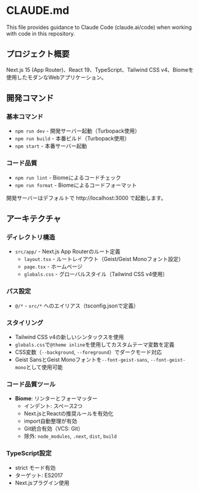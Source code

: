 # CLAUDE.md

This file provides guidance to Claude Code (claude.ai/code) when working with code in this repository.

## プロジェクト概要

Next.js 15 (App Router)、React 19、TypeScript、Tailwind CSS v4、Biomeを使用したモダンなWebアプリケーション。

## 開発コマンド

### 基本コマンド
- `npm run dev` - 開発サーバー起動（Turbopack使用）
- `npm run build` - 本番ビルド（Turbopack使用）
- `npm start` - 本番サーバー起動

### コード品質
- `npm run lint` - Biomeによるコードチェック
- `npm run format` - Biomeによるコードフォーマット

開発サーバーはデフォルトで http://localhost:3000 で起動します。

## アーキテクチャ

### ディレクトリ構造
- `src/app/` - Next.js App Routerのルート定義
  - `layout.tsx` - ルートレイアウト（Geist/Geist Monoフォント設定）
  - `page.tsx` - ホームページ
  - `globals.css` - グローバルスタイル（Tailwind CSS v4使用）

### パス設定
- `@/*` - `src/*` へのエイリアス（tsconfig.jsonで定義）

### スタイリング
- Tailwind CSS v4の新しいシンタックスを使用
- `globals.css`で`@theme inline`を使用してカスタムテーマ変数を定義
- CSS変数（`--background`, `--foreground`）でダークモード対応
- Geist SansとGeist Monoフォントを`--font-geist-sans`, `--font-geist-mono`として使用可能

### コード品質ツール
- **Biome**: リンターとフォーマッター
  - インデント: スペース2つ
  - Next.jsとReactの推奨ルールを有効化
  - import自動整理が有効
  - Git統合有効（VCS: Git）
  - 除外: `node_modules`, `.next`, `dist`, `build`

### TypeScript設定
- strict モード有効
- ターゲット: ES2017
- Next.jsプラグイン使用
